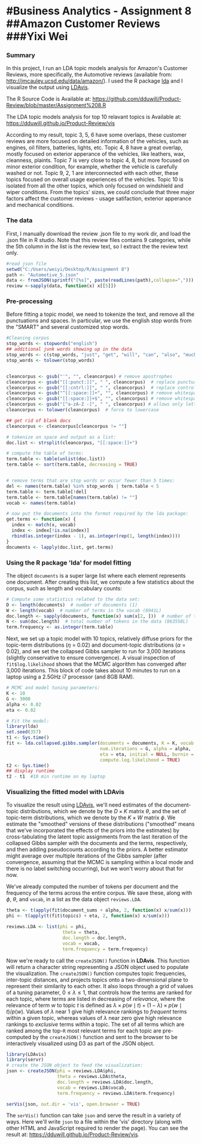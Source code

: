 
#Business Analytics - Assignment 8
##Amazon Customer Reviews
###Yixi Wei
========================================================

### Summary

In this project, I run an LDA topic models analysis for Amazon's Customer Reviews, more specifically, the Automotive reviews (available from: http://jmcauley.ucsd.edu/data/amazon/). I used the R package [lda](http://cran.r-project.org/web/packages/lda/) and I visualize the output using [LDAvis](https://github.com/cpsievert/LDAvis).

The R Source Code is Available at: https://github.com/dduwill/Product-Review/blob/master/Assignment%208.R

The LDA topic models analysis for top 10 relavant topics is Available at: https://dduwill.github.io/Product-Review/vis

According to my result, topic 3, 5, 6 have some overlaps, these customer reviews are more focused on detailed information of the vehicles, such as engines, oil filters, batteries, lights, etc. Topic 4, 8 have a great overlap, mostly focused on exterior apperance of the vehicles, like leathers, wax, cleanness, plaints. Topic 7 is very close to topic 4, 8, but more focused on minor exterior condition, for example, whether the vehicle is carefully washed or not. Topic 9, 2, 1 are interconnected with each other, these topics focused on overall usage experiences of the vehicles. Topic 10 is isolated from all the other topics, which only focused on windshield and wiper conditions. From the topics' sizes, we could conclude that three major factors affect the customer reviews - usage satifaction, exterior apperance and mechanical conditions. 



### The data

First, I manually download the review .json file to my work dir, and load the .json file in R studio. Note that this review files contains 9 categories, while the 5th column in the list is the review text, so I extract the the review text only.

```r
#read json file
setwd("C:/Users/weiyi/Desktop/R/Assignment 8")
path <- "Automotive_5.json"
data <- fromJSON(sprintf("[%s]", paste(readLines(path),collapse=",")))
review <-sapply(data, function(x) x[[5]])
```




### Pre-processing

Before fitting a topic model, we need to tokenize the text, and remove all the punctuations and spaces. In particular, we use the english stop words from the "SMART" and several customized stop words.

```r
#Cleaning corpus
stop_words <- stopwords("english")
## additional junk words showing up in the data
stop_words <- c(stop_words, "just", "get", "will", "can", "also", "much","need")
stop_words <- tolower(stop_words)


cleancorpus <- gsub("'", "", cleancorpus) # remove apostrophes
cleancorpus <- gsub("[[:punct:]]", " ", cleancorpus)  # replace punctuation with space
cleancorpus <- gsub("[[:cntrl:]]", " ", cleancorpus)  # replace control characters with space
cleancorpus <- gsub("^[[:space:]]+", "", cleancorpus) # remove whitespace at beginning of documents
cleancorpus <- gsub("[[:space:]]+$", "", cleancorpus) # remove whitespace at end of documents
cleancorpus <- gsub("[^a-zA-Z -]", " ", cleancorpus) # allows only letters
cleancorpus <- tolower(cleancorpus)  # force to lowercase

## get rid of blank docs
cleancorpus <- cleancorpus[cleancorpus != ""]

# tokenize on space and output as a list:
doc.list <- strsplit(cleancorpus, "[[:space:]]+")

# compute the table of terms:
term.table <- table(unlist(doc.list))
term.table <- sort(term.table, decreasing = TRUE)


# remove terms that are stop words or occur fewer than 5 times:
del <- names(term.table) %in% stop_words | term.table < 5
term.table <- term.table[!del]
term.table <- term.table[names(term.table) != ""]
vocab <- names(term.table)

# now put the documents into the format required by the lda package:
get.terms <- function(x) {
  index <- match(x, vocab)
  index <- index[!is.na(index)]
  rbind(as.integer(index - 1), as.integer(rep(1, length(index))))
}
documents <- lapply(doc.list, get.terms)
```

### Using the R package 'lda' for model fitting

The object `documents` is a super large list where each element represents one document. After creating this list, we compute a few statistics about the corpus, such as length and vocabulary counts:

```r
# Compute some statistics related to the data set:
D <- length(documents)  # number of documents (1)
W <- length(vocab)  # number of terms in the vocab (8941L)
doc.length <- sapply(documents, function(x) sum(x[2, ]))  # number of tokens per document [46, 27, 106 ...]
N <- sum(doc.length)  # total number of tokens in the data (863558L)
term.frequency <- as.integer(term.table) 
```

Next, we set up a topic model with 10 topics, relatively diffuse priors for the topic-term distributions ($\eta$ = 0.02) and document-topic distributions ($\alpha$  = 0.02), and we set the collapsed Gibbs sampler to run for 3,000 iterations (slightly conservative to ensure convergence). A visual inspection of `fit$log.likelihood` shows that the MCMC algorithm has converged after 3,000 iterations. This block of code takes about 10 minutes to run on a laptop using a 2.5GHz i7 processor (and 8GB RAM).


```r
# MCMC and model tuning parameters:
K <- 10
G <- 3000
alpha <- 0.02
eta <- 0.02

# Fit the model:
library(lda)
set.seed(357)
t1 <- Sys.time()
fit <- lda.collapsed.gibbs.sampler(documents = documents, K = K, vocab = vocab, 
                                   num.iterations = G, alpha = alpha, 
                                   eta = eta, initial = NULL, burnin = 0,
                                   compute.log.likelihood = TRUE)
t2 <- Sys.time()
## display runtime
t2 - t1  #10 min runtime on my laptop
```

### Visualizing the fitted model with LDAvis

To visualize the result using [LDAvis](https://github.com/cpsievert/LDAvis/), we'll need estimates of the document-topic distributions, which we denote by the $D \times K$ matrix $\theta$, and the set of topic-term distributions, which we denote by the $K \times W$ matrix $\phi$. We estimate the "smoothed" versions of these distributions ("smoothed" means that we've incorporated the effects of the priors into the estimates) by cross-tabulating the latent topic assignments from the last iteration of the collapsed Gibbs sampler with the documents and the terms, respectively, and then adding pseudocounts according to the priors. A better estimator might average over multiple iterations of the Gibbs sampler (after convergence, assuming that the MCMC is sampling within a local mode and there is no label switching occurring), but we won't worry about that for now.

We've already computed the number of tokens per document and the frequency of the terms across the entire corpus. We save these, along with $\phi$, $\theta$, and `vocab`, in a list as the data object `reviews.LDA`.
```r
theta <- t(apply(fit$document_sums + alpha, 2, function(x) x/sum(x)))
phi <- t(apply(t(fit$topics) + eta, 2, function(x) x/sum(x)))

reviews.LDA <- list(phi = phi,
                     theta = theta,
                     doc.length = doc.length,
                     vocab = vocab,
                     term.frequency = term.frequency)
```





Now we're ready to call the `createJSON()` function in **LDAvis**. This function will return a character string representing a JSON object used to populate the visualization. The `createJSON()` function computes topic frequencies, inter-topic distances, and projects topics onto a two-dimensional plane to represent their similarity to each other. It also loops through a grid of values of a tuning parameter, $0 \leq \lambda \leq 1$, that controls how the terms are ranked for each topic, where terms are listed in decreasing of *relevance*, where the relevance of term $w$ to topic $t$ is defined as $\lambda \times p(w \mid t) + (1 - \lambda) \times p(w \mid t)/p(w)$. Values of $\lambda$ near 1 give high relevance rankings to *frequent* terms within a given topic, whereas values of $\lambda$ near zero give high relevance rankings to *exclusive* terms within a topic. The set of all terms which are ranked among the top-`R` most relevant terms for each topic are pre-computed by the `createJSON()` function and sent to the browser to be interactively visualized using D3 as part of the JSON object.


```r
library(LDAvis)
library(servr)
# create the JSON object to feed the visualization:
json <- createJSON(phi = reviews.LDA$phi, 
                   theta = reviews.LDA$theta, 
                   doc.length = reviews.LDA$doc.length, 
                   vocab = reviews.LDA$vocab, 
                   term.frequency = reviews.LDA$term.frequency)

serVis(json, out.dir = 'vis', open.browser = TRUE)
```

The `serVis()` function can take `json` and serve the result in a variety of ways. Here we'll write `json` to a file within the 'vis' directory (along with other HTML and JavaScript required to render the page). You can see the result at: https://dduwill.github.io/Product-Review/vis.
